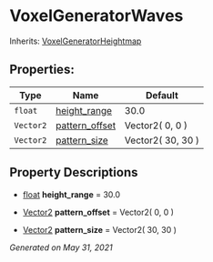 # VoxelGeneratorWaves

Inherits: [VoxelGeneratorHeightmap](VoxelGeneratorHeightmap.md)




## Properties:


Type       | Name                                 | Default
---------- | ------------------------------------ | ------------------
`float`    | [height_range](#i_height_range)      | 30.0
`Vector2`  | [pattern_offset](#i_pattern_offset)  | Vector2( 0, 0 )
`Vector2`  | [pattern_size](#i_pattern_size)      | Vector2( 30, 30 )
<p></p>

## Property Descriptions

- [float](https://docs.godotengine.org/en/stable/classes/class_float.html)<span id="i_height_range"></span> **height_range** = 30.0


- [Vector2](https://docs.godotengine.org/en/stable/classes/class_vector2.html)<span id="i_pattern_offset"></span> **pattern_offset** = Vector2( 0, 0 )


- [Vector2](https://docs.godotengine.org/en/stable/classes/class_vector2.html)<span id="i_pattern_size"></span> **pattern_size** = Vector2( 30, 30 )


_Generated on May 31, 2021_
